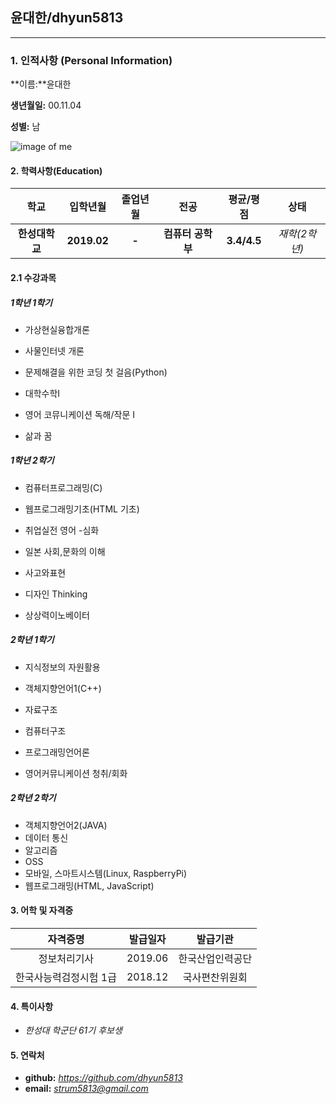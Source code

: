 <h2>윤대한/dhyun5813</h2>
<hr/>
<h3>1. 인적사항 (Personal Information)</h3>
**이름:**윤대한

**생년월일:** 00.11.04

**성별:** 남

 ![image of me](C:\Users\Windows10-00\Desktop\yun.jpg)

<h4>2. 학력사항(Education)</h4>

|      학교      |  입학년월   | 졸업년월 |       전공        |  평균/평점  |     상태      |
| :------------: | :---------: | :------: | :---------------: | :---------: | :-----------: |
| **한성대학교** | **2019.02** |  **-**   | **컴퓨터 공학부** | **3.4/4.5** | *재학(2학년)* |



<h4>2.1 수강과목</h4>

<h5> 1학년 1학기</h5>

 - 가상현실융합개론

 - 사물인터넷 개론

 - 문제해결을 위한 코딩 첫 걸음(Python)

 - 대학수학Ⅰ

 - 영어 코뮤니케이션 독해/작문 I

 - 삶과 꿈

   

<h5> 1학년 2학기</h5>

 - 컴퓨터프로그래밍(C)

 - 웹프로그래밍기초(HTML 기초)

 - 취업실전 영어 -심화

 - 일본 사회,문화의 이해

 - 사고와표현

 - 디자인 Thinking

 - 상상력이노베이터

   

<h5> 2학년 1학기</h5>

- 지식정보의 자원활용

- 객체지향언어1(C++)

- 자료구조

- 컴퓨터구조

- 프로그래밍언어론

- 영어커뮤니케이션 청취/회화

  

<h5> 2학년 2학기</h5>

- 객체지향언어2(JAVA)
- 데이터 통신
- 알고리즘
- OSS
- 모바일, 스마트시스템(Linux, RaspberryPi)
- 웹프로그래밍(HTML, JavaScript)

<h4>3. 어학 및 자격증</h4>

|        자격증명        | 발급일자 |     발급기관     |
| :--------------------: | :------: | :--------------: |
|      정보처리기사      | 2019.06  | 한국산업인력공단 |
| 한국사능력검정시험 1급 | 2018.12  |  국사편찬위원회  |



<h4>4. 특이사항</h4>

- *한성대 학군단 61기 후보생*

<h4>5. 연락처</h4>

- **github:** *https://github.com/dhyun5813*
- **email:** *strum5813@gmail.com*
